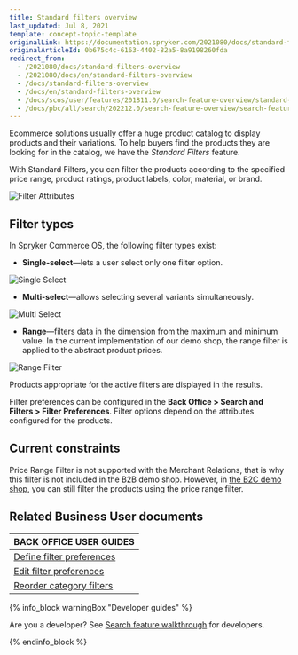 ```yaml
---
title: Standard filters overview
last_updated: Jul 8, 2021
template: concept-topic-template
originalLink: https://documentation.spryker.com/2021080/docs/standard-filters-overview
originalArticleId: 0b675c4c-6163-4402-82a5-8a9198260fda
redirect_from:
  - /2021080/docs/standard-filters-overview
  - /2021080/docs/en/standard-filters-overview
  - /docs/standard-filters-overview
  - /docs/en/standard-filters-overview
  - /docs/scos/user/features/201811.0/search-feature-overview/standard-filters-overview.html
  - /docs/pbc/all/search/202212.0/search-feature-overview/search-feature-overview/standard-filters-overview.html
---
```


Ecommerce solutions usually offer a huge product catalog to display products and their variations. To help buyers find the products they are looking for in the catalog, we have the *Standard Filters* feature.

With Standard Filters, you can filter the products according to the specified price range, product ratings, product labels, color, material, or brand.

![Filter Attributes](https://spryker.s3.eu-central-1.amazonaws.com/docs/Features/Search+and+Filter/Standard+Filters/filter-attributes-b2c.png)

## Filter types

In Spryker Commerce OS, the following filter types exist:

* **Single-select**—lets a user select only one filter option.

![Single Select](https://spryker.s3.eu-central-1.amazonaws.com/docs/Features/Search+and+Filter/Standard+Filters/single-select-b2c.gif)

* **Multi-select**—allows selecting several variants simultaneously.

![Multi Select](https://spryker.s3.eu-central-1.amazonaws.com/docs/Features/Search+and+Filter/Standard+Filters/multi-select-b2c.gif)

* **Range**—filters data in the dimension from the maximum and minimum value. In the current implementation of our demo shop, the range filter is applied to the abstract product prices.

![Range Filter](https://spryker.s3.eu-central-1.amazonaws.com/docs/Features/Search+and+Filter/Standard+Filters/range-b2c.gif)

Products appropriate for the active filters are displayed in the results.

Filter preferences can be configured in the **Back Office&nbsp;<span aria-label="and then">></span> Search and Filters&nbsp;<span aria-label="and then">></span> Filter Preferences**. Filter options depend on the attributes configured for the products.

## Current constraints
Price Range Filter is not supported with the Merchant Relations, that is why this filter is not included in the B2B demo shop. However, in [the B2C demo shop](/docs/about/all/intro-to-spryker.html#spryker-b2bb2c-demo-shops), you can still filter the products using the price range filter.

## Related Business User documents

|BACK OFFICE USER GUIDES|
|---|
| [Define filter preferences](/docs/pbc/all/search/{{page.version}}/base-shop/manage-in-the-back-office/filter-preferences/define-filter-preferences.html)  |
| [Edit filter preferences](/docs/pbc/all/search/{{page.version}}/base-shop/manage-in-the-back-office/filter-preferences/edit-filter-preferences.html)  |
| [Reorder category filters](/docs/pbc/all/search/{{page.version}}/base-shop/manage-in-the-back-office/filter-preferences/reorder-filter-preferences.html)  |

{% info_block warningBox "Developer guides" %}

Are you a developer? See [Search feature walkthrough](/docs/scos/dev/feature-walkthroughs/{{page.version}}/search-feature-walkthrough.html) for developers.

{% endinfo_block %}

